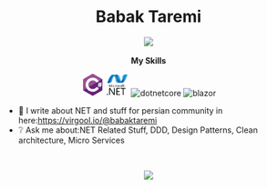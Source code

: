 <h1 align="center">Babak Taremi</h1>

<p align="center">
 <a href=www.linkedin.com/in/babak-taremi" target="_blank">
  <img src="https://img.icons8.com/fluent/48/000000/linkedin.png" />
 </a>
  
</p>

<p align="center"> 
 <strong>
  My Skills
  </strong>
</p>

<p align="center"> 
  <img src="https://raw.githubusercontent.com/devicons/devicon/master/icons/csharp/csharp-original.svg" alt="csharp" width="40" height="40" />
  <img src="https://raw.githubusercontent.com/devicons/devicon/master/icons/dot-net/dot-net-original-wordmark.svg" alt="dotnet" width="40" height="40" />
<img src="https://upload.wikimedia.org/wikipedia/commons/thumb/e/ee/.NET_Core_Logo.svg/2048px-.NET_Core_Logo.svg.png" alt="dotnetcore" width="40" height="40" />
<img src="https://everyday.codes/wp-content/uploads/2019/12/BrandBlazor_nohalo_1000x.png" alt="blazor" width="40" height="40" />
</p>

- 📃 I write about NET and stuff for persian community in here:https://virgool.io/@babaktaremi
- ❔ Ask me about:NET Related Stuff, DDD, Design Patterns, Clean architecture, Micro Services 

</br>

<p align="center">
 <a href="#" alt="Moien Tajik's github stats">
  <img src="https://github-readme-stats.vercel.app/api?username=babaktaremi&theme=tokyonight&show_icons=true" />
 </a>
</p>

